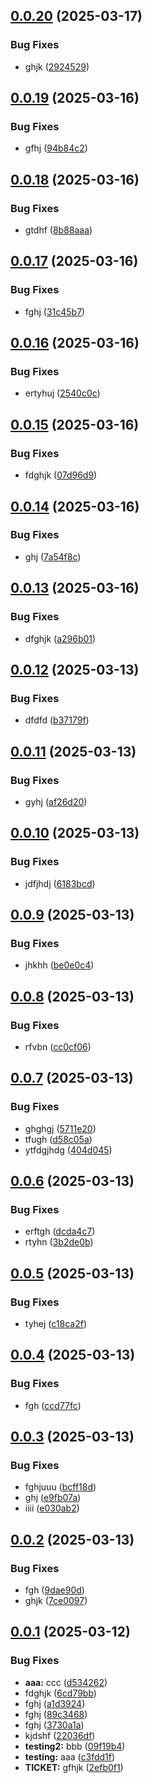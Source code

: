## [0.0.20](https://github.com/jimmieulenius/workflow-test/compare/v0.0.19...v0.0.20) (2025-03-17)


### Bug Fixes

* ghjk ([2924529](https://github.com/jimmieulenius/workflow-test/commit/2924529b6a5c21cf26ceb8920b3c431c1c731a33))

## [0.0.19](https://github.com/jimmieulenius/workflow-test/compare/v0.0.18...v0.0.19) (2025-03-16)


### Bug Fixes

* gfhj ([94b84c2](https://github.com/jimmieulenius/workflow-test/commit/94b84c2c2f5a647673950c6b46dde6dc234b5e48))

## [0.0.18](https://github.com/jimmieulenius/workflow-test/compare/v0.0.17...v0.0.18) (2025-03-16)


### Bug Fixes

* gtdhf ([8b88aaa](https://github.com/jimmieulenius/workflow-test/commit/8b88aaa9cf9c89d791bdb0324dfb9306b71c5267))

## [0.0.17](https://github.com/jimmieulenius/workflow-test/compare/v0.0.16...v0.0.17) (2025-03-16)


### Bug Fixes

* fghj ([31c45b7](https://github.com/jimmieulenius/workflow-test/commit/31c45b7aa32c53c15e1dd15b0d3b4b9bb9071853))

## [0.0.16](https://github.com/jimmieulenius/workflow-test/compare/v0.0.15...v0.0.16) (2025-03-16)


### Bug Fixes

* ertyhuj ([2540c0c](https://github.com/jimmieulenius/workflow-test/commit/2540c0c099b282f0e472f3d4999c34c9a29a54bc))

## [0.0.15](https://github.com/jimmieulenius/workflow-test/compare/v0.0.14...v0.0.15) (2025-03-16)


### Bug Fixes

* fdghjk ([07d96d9](https://github.com/jimmieulenius/workflow-test/commit/07d96d99fe6db3340e7a49bbb8ea0c921e1242ca))

## [0.0.14](https://github.com/jimmieulenius/workflow-test/compare/v0.0.13...v0.0.14) (2025-03-16)


### Bug Fixes

* ghj ([7a54f8c](https://github.com/jimmieulenius/workflow-test/commit/7a54f8c3258f3e2df560369142401ddd03a33f2c))

## [0.0.13](https://github.com/jimmieulenius/workflow-test/compare/v0.0.12...v0.0.13) (2025-03-16)


### Bug Fixes

* dfghjk ([a296b01](https://github.com/jimmieulenius/workflow-test/commit/a296b0102989406c24f7f13225ae9c593b8ffd1f))

## [0.0.12](https://github.com/jimmieulenius/workflow-test/compare/v0.0.11...v0.0.12) (2025-03-13)


### Bug Fixes

* dfdfd ([b37179f](https://github.com/jimmieulenius/workflow-test/commit/b37179f9cb1ad2f02cc93c7b1532a7df8cf73046))

## [0.0.11](https://github.com/jimmieulenius/workflow-test/compare/v0.0.10...v0.0.11) (2025-03-13)


### Bug Fixes

* gyhj ([af26d20](https://github.com/jimmieulenius/workflow-test/commit/af26d206d5de7c4f57cc6a75ed2dd5f7c390ba24))

## [0.0.10](https://github.com/jimmieulenius/workflow-test/compare/v0.0.9...v0.0.10) (2025-03-13)


### Bug Fixes

* jdfjhdj ([6183bcd](https://github.com/jimmieulenius/workflow-test/commit/6183bcd728ff1bc3c57d4fefb29f5395841b631c))

## [0.0.9](https://github.com/jimmieulenius/workflow-test/compare/v0.0.8...v0.0.9) (2025-03-13)


### Bug Fixes

* jhkhh ([be0e0c4](https://github.com/jimmieulenius/workflow-test/commit/be0e0c46c97f41043af9330ecff41976f7f4c420))

## [0.0.8](https://github.com/jimmieulenius/workflow-test/compare/v0.0.7...v0.0.8) (2025-03-13)


### Bug Fixes

* rfvbn ([cc0cf06](https://github.com/jimmieulenius/workflow-test/commit/cc0cf06d933ef42025412cba7037e8566426fc8c))

## [0.0.7](https://github.com/jimmieulenius/workflow-test/compare/v0.0.6...v0.0.7) (2025-03-13)


### Bug Fixes

* ghghgj ([5711e20](https://github.com/jimmieulenius/workflow-test/commit/5711e2049a1b561eb516d271be304824796d2cfc))
* tfugh ([d58c05a](https://github.com/jimmieulenius/workflow-test/commit/d58c05a00e7bded8399627b67b86cde849b44308))
* ytfdgjhdg ([404d045](https://github.com/jimmieulenius/workflow-test/commit/404d04587744c65f9e156cb2f397e5af45515890))

## [0.0.6](https://github.com/jimmieulenius/workflow-test/compare/v0.0.5...v0.0.6) (2025-03-13)


### Bug Fixes

* erftgh ([dcda4c7](https://github.com/jimmieulenius/workflow-test/commit/dcda4c76bdb8c94b3bd4f6ab380bef4462ccbeb4))
* rtyhn ([3b2de0b](https://github.com/jimmieulenius/workflow-test/commit/3b2de0b70b1a74f2b20cd05fb08493e3fd7694ca))

## [0.0.5](https://github.com/jimmieulenius/workflow-test/compare/v0.0.4...v0.0.5) (2025-03-13)


### Bug Fixes

* tyhej ([c18ca2f](https://github.com/jimmieulenius/workflow-test/commit/c18ca2f4cf45b877ba687b81c7aae185bc7ce49e))

## [0.0.4](https://github.com/jimmieulenius/workflow-test/compare/v0.0.3...v0.0.4) (2025-03-13)


### Bug Fixes

* fgh ([ccd77fc](https://github.com/jimmieulenius/workflow-test/commit/ccd77fcb016f6b327b95d707ba612949cc501bae))

## [0.0.3](https://github.com/jimmieulenius/workflow-test/compare/v0.0.2...v0.0.3) (2025-03-13)


### Bug Fixes

* fghjuuu ([bcff18d](https://github.com/jimmieulenius/workflow-test/commit/bcff18d64ea745c98f59f09712dff1e90af60069))
* ghj ([e9fb07a](https://github.com/jimmieulenius/workflow-test/commit/e9fb07a3ce937d13e532113f3512bd1ab951ca56))
* iiii ([e030ab2](https://github.com/jimmieulenius/workflow-test/commit/e030ab286eb1685d7b4ce5a4d21e185030dc95e3))

## [0.0.2](https://github.com/jimmieulenius/workflow-test/compare/v0.0.1...v0.0.2) (2025-03-13)


### Bug Fixes

* fgh ([9dae90d](https://github.com/jimmieulenius/workflow-test/commit/9dae90d8fb01a1c3b7f005a67b91af1f9c11cba7))
* ghjk ([7ce0097](https://github.com/jimmieulenius/workflow-test/commit/7ce00971e5b9d45fb4b8885b33a9e26c0b614b09))

## [0.0.1](https://github.com/jimmieulenius/workflow-test/compare/v0.0.0...v0.0.1) (2025-03-12)


### Bug Fixes

* **aaa:** ccc ([d534262](https://github.com/jimmieulenius/workflow-test/commit/d534262bca67df5b9c2e6f9908621cc849babde3))
* fdghjk ([6cd79bb](https://github.com/jimmieulenius/workflow-test/commit/6cd79bbfe0657bf1d5fea942637f465a363d2d21))
* fghj ([a1d3924](https://github.com/jimmieulenius/workflow-test/commit/a1d3924c1b9d850fb12cf0bea7d812353d1a21b0))
* fghj ([89c3468](https://github.com/jimmieulenius/workflow-test/commit/89c3468ef00fb013a4d5f4616572162fd303faec))
* fghj ([3730a1a](https://github.com/jimmieulenius/workflow-test/commit/3730a1ac14908955ec4f246db53eb4109ad21b35))
* kjdshf ([22036df](https://github.com/jimmieulenius/workflow-test/commit/22036dfb8c950a17f5befd440d847b202a67af04))
* **testing2:** bbb ([09f19b4](https://github.com/jimmieulenius/workflow-test/commit/09f19b4ad9b3c4a9f81c533f9179c93b78a4802e))
* **testing:** aaa ([c3fdd1f](https://github.com/jimmieulenius/workflow-test/commit/c3fdd1fd9f109a1101a8d978f74a44ed5458686d))
* **TICKET:** gfhjk ([2efb0f1](https://github.com/jimmieulenius/workflow-test/commit/2efb0f1ecd14e11debf873a591e5f8b916279cd0))
